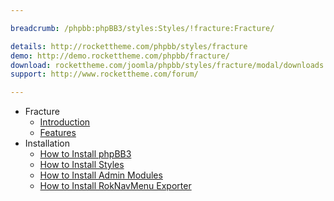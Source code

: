 ```yaml
---

breadcrumb: /phpbb:phpBB3/styles:Styles/!fracture:Fracture/

details: http://rockettheme.com/phpbb/styles/fracture
demo: http://demo.rockettheme.com/phpbb/fracture/
download: rockettheme.com/joomla/phpbb/styles/fracture/modal/downloads
support: http://www.rockettheme.com/forum/

---
```


* Fracture
	* [Introduction](INDEX.md#introduction)
	* [Features](INDEX.md#features)
* Installation
	* [How to Install phpBB3](../../start/install.md)
	* [How to Install Styles](../../start/styles.md)
	* [How to Install Admin Modules](../../start/styles.md#installing-administrative-modules)
	* [How to Install RokNavMenu Exporter](../../modules/roknavmenu.md)